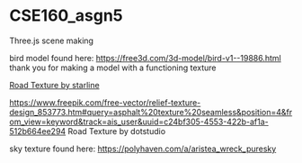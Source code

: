 # CSE160_asgn5
Three.js scene making

bird model found here: https://free3d.com/3d-model/bird-v1--19886.html
thank you for making a model with a functioning texture

<a href="https://www.freepik.com/free-photo/asphat-road-texture-gray-color_3164789.htm#query=asphalt%20texture&position=4&from_view=keyword&track=ais_user_b&uuid=c28faaca-9660-447d-bcfe-f3662e717e39">Road Texture by starline

https://www.freepik.com/free-vector/relief-texture-design_853773.htm#query=asphalt%20texture%20seamless&position=4&from_view=keyword&track=ais_user&uuid=c24bf305-4553-422b-af1a-512b664ee294 Road Texture by dotstudio

sky texture found here: https://polyhaven.com/a/aristea_wreck_puresky

  
